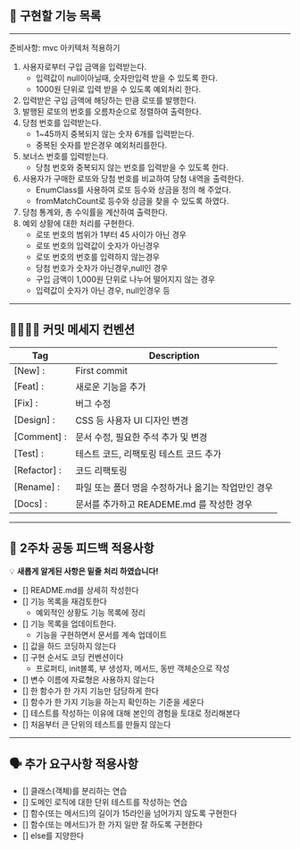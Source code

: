 ## 🧾 **구현할 기능 목록**

---
준비사항: mvc 아키텍처 적용하기

1. 사용자로부터 구입 금액을 입력받는다.
    - 입력값이 null이아닐때, 숫자만입력 받을 수 있도록 한다.
    - 1000원 단위로 입력 받을 수 있도록 예외처리 한다.
2. 입력받은 구입 금액에 해당하는 만큼 로또를 발행한다.
3. 발행된 로또의 번호를 오름차순으로 정렬하여 출력한다.
4. 당첨 번호를 입력받는다.
    - 1~45까지 중복되지 않는 숫자 6개를 입력받는다.
    - 중복된 숫자를 받은경우 예외처리를한다.
5. 보너스 번호를 입력받는다.
    - 당첨 번호와 중복되지 않는 번호를 입력받을 수 있도록 한다.
6. 사용자가 구매한 로또와 당첨 번호를 비교하여 당첨 내역을 출력한다.
    - EnumClass를 사용하여 로또 등수와 상금을 정의 해 주었다.
    - fromMatchCount로 등수와 상금을 찾을 수 있도록 하였다.
7. 당첨 통계와, 총 수익률을 계산하여 출력한다.
8. 예외 상황에 대한 처리를 구현한다.
    - 로또 번호의 범위가 1부터 45 사이가 아닌 경우
    - 로또 번호의 입력값이 숫자가 아닌경우
    - 로또 번호의 번호를 입력하지 않는경우
    - 당첨 번호가 숫자가 아닌경우,null인 경우
    - 구입 금액이 1,000원 단위로 나누어 떨어지지 않는 경우
    - 입력값이 숫자가 아닌 경우, null인경우 등

---

## 🫱🏻‍🫲🏼 **커밋 메세지 컨벤션**

| Tag          | Description                   |
|--------------|-------------------------------|
| [New] :      | First commit                  |
| [Feat] :     | 새로운 기능을 추가                    |
| [Fix] :      | 버그 수정                         |
| [Design] :   | CSS 등 사용자 UI 디자인 변경           |
| [Comment] :  | 문서 수정, 필요한 주석 추가 및 변경         |
| [Test] :     | 테스트 코드, 리팩토링 테스트 코드 추가        |
| [Refactor] : | 코드 리팩토링                       |
| [Rename] :   | 파일 또는 폴더 명을 수정하거나 옮기는 작업만인 경우 |
| [Docs] :   	 | 문서를 추가하고 READEME.md 를 작성한 경우  |

---

## 📢 **2주차 공동 피드백 적용사항**

💡 **새롭게 알게된 사항은 밑줄 처리 하였습니다!**

- [] README.md를 상세히 작성한다
- [] 기능 목록을 재검토한다
    - 예외적인 상황도 기능 목록에 정리
- [] 기능 목록을 업데이트한다.
    - 기능을 구현하면서 문서를 계속 업데이트
- [] 값을 하드 코딩하지 않는다
- [] 구현 순서도 코딩 컨벤션이다
    - 프로퍼티, init블록, 부 생성자, 메서드, 동반 객체순으로 작성
- [] 변수 이름에 자료형은 사용하지 않는다
- [] 한 함수가 한 가지 기능만 담당하게 한다
- [] 함수가 한 가지 기능을 하는지 확인하는 기준을 세운다
- [] 테스트를 작성하는 이유에 대해 본인의 경험을 토대로 정리해본다
- [] 처음부터 큰 단위의 테스트를 만들지 않는다

---

## 🗣️ **추가 요구사항 적용사항**

- [] 클래스(객체)를 분리하는 연습
- [] 도메인 로직에 대한 단위 테스트를 작성하는 연습
- [] 함수(또는 메서드)의 길이가 15라인을 넘어가지 않도록 구현한다
- [] 함수(또는 메서드)가 한 가지 일만 잘 하도록 구현한다
- [] else를 지양한다